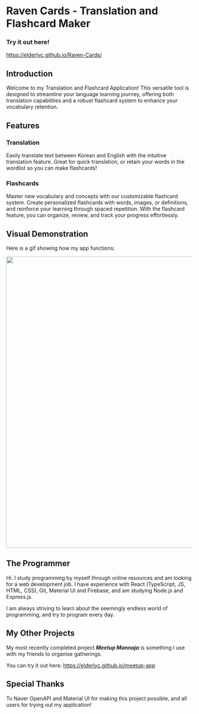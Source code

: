 # Raven Cards - Translation and Flashcard Maker

### Try it out here!

https://elderlyc.github.io/Raven-Cards/

## Introduction

Welcome to my Translation and Flashcard Application! This versatile tool is designed to streamline your language learning journey, offering both translation capabilities and a robust flashcard system to enhance your vocabulary retention.

## Features

### Translation

Easily translate text between Korean and English with the intuitive translation feature. Great for quick translation, or retain your words in the wordlist so you can make flashcards!

### Flashcards

Master new vocabulary and concepts with our customizable flashcard system. Create personalized flashcards with words, images, or definitions, and reinforce your learning through spaced repetition. With the flashcard feature, you can organize, review, and track your progress effortlessly.

## Visual Demonstration

Here is a gif showing how my app functions:

<img src="./src/Planning/Raven Cards.gif" width="786">

## The Programmer

Hi. I study programming by myself through online resources and am looking for a web development job. I have experience with React (TypeScript, JS, HTML, CSS), Git, Material UI and Firebase, and am studying Node.js and Express.js.

I am always striving to learn about the seemingly endless world of programming, and try to program every day.

## My Other Projects

My most recently completed project _**Meetup Mannaja**_ is something I use with my friends to organise gatherings.

You can try it out here: https://elderlyc.github.io/meetup-app

## Special Thanks

To Naver OpenAPI and Material UI for making this project possible, and all users for trying out my application!
